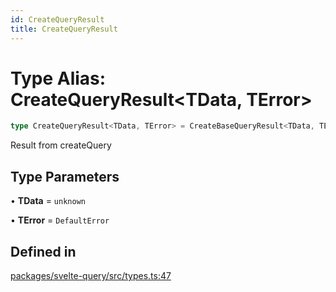 ```yaml
---
id: CreateQueryResult
title: CreateQueryResult
---
```


# Type Alias: CreateQueryResult\<TData, TError\>

```ts
type CreateQueryResult<TData, TError> = CreateBaseQueryResult<TData, TError>
```

Result from createQuery

## Type Parameters

• **TData** = `unknown`

• **TError** = `DefaultError`

## Defined in

[packages/svelte-query/src/types.ts:47](https://github.com/TanStack/query/blob/main/packages/svelte-query/src/types.ts#L47)
